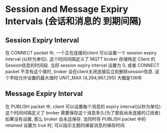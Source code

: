 # Session and Message Expiry Intervals (会话和消息的 到期间隔)

## Session Expiry Interval

在 CONNECT packet 中, 一个正在连接的client 可以设置一个 session expiry interval (以秒为单位).
这个时间间隔定义了 MQTT broker 存储特定 Client 的Session信息的时间段.
当将 session expiry interval 设置为 0, 或者 CONNECT packet 不含有这个值时,
broker 会在client关闭连接后立刻删除session信息.
这个字段允许设置的最大值时 UNIT\_MAX (4,294,967,295) 大概是136年

## Message Expiry Interval

在 PUBLISH packet 中, client 可以设置每个消息的 expiry interval(以秒为单位).
这个时间间隔定义了 broker 需要保存这个消息多久(为了那些尚未连接的订阅者)
如果没有设置, 那么 broker 会永远保存.
当同时将 PUBLISH packet 中的 retained 设置为 true 时, 可以指示主题的保留消息的保存时间.


